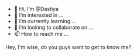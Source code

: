 - 👋 Hi, I’m @Dastiya
- 👀 I’m interested in ...
- 🌱 I’m currently learning ...
- 💞️ I’m looking to collaborate on ...
- 📫 How to reach me ...

<!---
Dastiya/Dastiya is a ✨ special ✨ repository because its `README.md` (this file) appears on your GitHub profile.
You can click the Preview link to take a look at your changes.
--->
Hey, I'm wise, do you guys want to get to know me?
